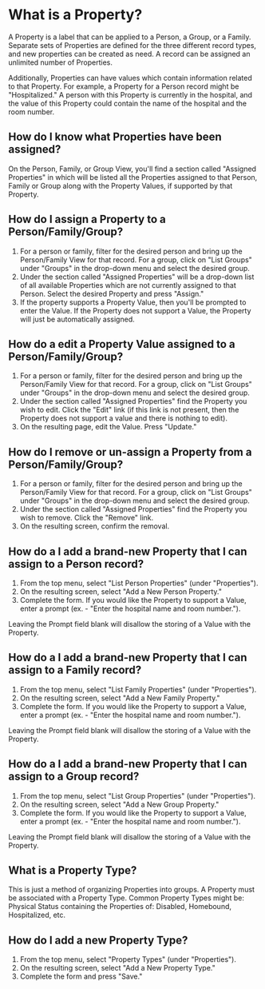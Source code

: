 # What is a Property?

A Property is a label that can be applied to a Person, a Group, or a Family. Separate sets of Properties are defined for the three different record types, and new properties can be created as need. A record can be assigned an unlimited number of Properties.

Additionally, Properties can have values which contain information related to that Property. For example, a Property for a Person record might be "Hospitalized." A person with this Property is currently in the hospital, and the value of this Property could contain the name of the hospital and the room number.

## How do I know what Properties have been assigned?

On the Person, Family, or Group View, you'll find a section called "Assigned Properties" in which will be listed all the Properties assigned to that Person, Family or Group along with the Property Values, if supported by that Property.

## How do I assign a Property to a Person/Family/Group?

1. For a person or family, filter for the desired person and bring up the Person/Family View for that record. For a group, click on "List Groups" under "Groups" in the drop-down menu and select the desired group.
2. Under the section called "Assigned Properties" will be a drop-down list of all available Properties which are not currently assigned to that Person. Select the desired Property and press "Assign."
3. If the property supports a Property Value, then you'll be prompted to enter the Value. If the Property does not support a Value, the Property will just be automatically assigned.

## How do a edit a Property Value assigned to a Person/Family/Group?

1. For a person or family, filter for the desired person and bring up the Person/Family View for that record. For a group, click on "List Groups" under "Groups" in the drop-down menu and select the desired group.
2. Under the section called "Assigned Properties" find the Property you wish to edit. Click the "Edit" link (if this link is not present, then the Property does not support a value and there is nothing to edit).
3. On the resulting page, edit the Value. Press "Update."

## How do I remove or un-assign a Property from a Person/Family/Group?

1. For a person or family, filter for the desired person and bring up the Person/Family View for that record. For a group, click on "List Groups" under "Groups" in the drop-down menu and select the desired group.
2. Under the section called "Assigned Properties" find the Property you wish to remove. Click the "Remove" link.
3. On the resulting screen, confirm the removal.

## How do a I add a brand-new Property that I can assign to a Person record?

1. From the top menu, select "List Person Properties" (under "Properties").
2. On the resulting screen, select "Add a New Person Property."
3. Complete the form. If you would like the Property to support a Value, enter a prompt (ex. - "Enter the hospital name and room number."). 

Leaving the Prompt field blank will disallow the storing of a Value with the Property.

## How do a I add a brand-new Property that I can assign to a Family record?

1. From the top menu, select "List Family Properties" (under "Properties").
2. On the resulting screen, select "Add a New Family Property."
3. Complete the form. If you would like the Property to support a Value, enter a prompt (ex. - "Enter the hospital name and room number."). 

Leaving the Prompt field blank will disallow the storing of a Value with the Property.

## How do a I add a brand-new Property that I can assign to a Group record?

1. From the top menu, select "List Group Properties" (under "Properties").
2. On the resulting screen, select "Add a New Group Property."
3. Complete the form. If you would like the Property to support a Value, enter a prompt (ex. - "Enter the hospital name and room number."). 

Leaving the Prompt field blank will disallow the storing of a Value with the Property.

## What is a Property Type?

This is just a method of organizing Properties into groups. A Property must be associated with a Property Type. Common Property Types might be: Physical Status containing the Properties of: Disabled, Homebound, Hospitalized, etc.

## How do I add a new Property Type?

1. From the top menu, select "Property Types" (under "Properties").
2. On the resulting screen, select "Add a New Property Type."
3. Complete the form and press "Save."
